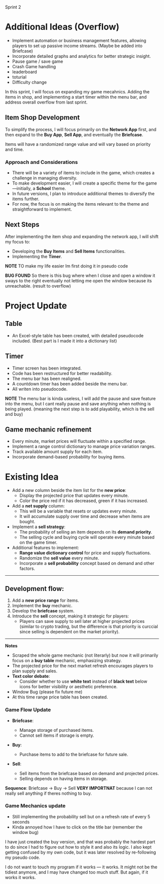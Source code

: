 Sprint 2

# Additional Ideas (Overflow)
- Implement automation or business management features, allowing players to set up passive income streams. (Maybe be added into Briefcase)
- Incorporate detailed graphs and analytics for better strategic insight.
- Pause game / save game
- Crash Game handling
- leaderboard
- toturial
- Difficulty change


In this sprint, I will focus on expanding my game mecahnics. Adding the items in shop, and implementing a start timer within the menu bar, and address overall overflow from last sprint.

## Item Shop Development

To simplify the process, I will focus primarily on the **Network App** first, and then expand to the **Buy App**, **Sell App**, and eventually the **Briefcase**.

Items will have a randomized range value and will vary based on priority and time. 

### Approach and Considerations
- There will be a variety of items to include in the game, which creates a challenge in managing diversity.
- To make development easier, I will create a specific theme for the game—initially, a **School** theme.
- In future versions, I plan to introduce additional themes to diversify the items further.
- For now, the focus is on making the items relevant to the theme and straightforward to implement.


## Next Steps

After implementing the item shop and expanding the network app, I will shift my focus to:

- Developing the **Buy Items** and **Sell Items** functionalities.
- Implementing the **Timer**.

**NOTE** TO make my life easier Im first doing it in pseudo code

**BUG FOUND** So there is this bug where when I close and open a window it sways to the right eventually not letting me open the window because its unreachable. (result to overflow)

# Project Update

## Table
- An Excel-style table has been created, with detailed pseudocode included. (Best part is I made it into a dictionary list)

## Timer
- Timer screen has been integrated.
- Code has been restructured for better readability.
- The menu bar has been realigned.
- A countdown timer has been added beside the menu bar.
- All writen into pseudocode.

**NOTE** The menu bar is kinda useless, I will add the pause and save feature into the menu, but I cant really pause and save anything when nothing is being played. (meaning the next step is to add playability, which is the sell and buy)

## Game mechanic refinement
- Every minute, market prices will fluctuate within a specified range.
- Implement a range control dictionary to manage price variation ranges.
- Track available amount supply for each item.
- Incorporate demand-based probability for buying items.

# Existing Idea

- Add a new column beside the item list for the **new price**:
  - Display the projected price that updates every minute.
  - Color the price red if it has decreased, green if it has increased.
- Add a **net supply** column:
  - This will be a variable that resets or updates every minute.
  - It will accumulate supply over time and decrease when items are bought.
- Implement a **sell strategy**:
  - The probability of selling an item depends on its **demand priority**.
  - The selling cycle and buying cycle will operate every minute based on the game timer.
- Additional features to implement:
  - **Range value dictionary control** for price and supply fluctuations.
  - Randomize the **sell value** every minute.
  - Incorporate a **sell probability** concept based on demand and other factors.

---

## Development flow:
1. Add a **new price range** for items.
2. Implement the **buy** mechanic.
3. Develop the **briefcase** system.
4. Introduce the **sell** concept, making it strategic for players:
   - Players can save supply to sell later at higher projected prices (similar to crypto trading, but the difference is that priority is curccial since selling is dependent on the market priority).

---

**Notes**
- Scraped the whole game mechanic (not literarly) but now it will primarily focus on a **buy table** mechanic, emphasizing strategy.
- The projected price for the next market refresh encourages players to plan supply and sales.
- **Text color debate**:
  - Consider whether to use **white text** instead of **black text** below icons for better visibility or aesthetic preference.
- Window Bug (please fix future me)
- At this time range price table has been created.

### Game Flow Update

- **Briefcase**:  
  - Manage storage of purchased items.  
  - Cannot sell items if storage is empty.

- **Buy**:  
  - Purchase items to add to the briefcase for future sale.

- **Sell**:  
  - Sell items from the briefcase based on demand and projected prices.  
  - Selling depends on having items in storage.

**Sequence**: Briefcase → Buy → Sell  **VERY IMPORTNAT** because I can not really sell anything if theres nothing to buy.

### Game Mechanics update
- Still implementing the probability sell but on a refresh rate of every 5 seconds
- Kinda annoyed how I have to click on the title bar (remember the window bug)

I have just created the buy version, and that was probably the hardest part to do since I had to figure out how to style it and also its logic. I also kept getting confused by my own code, but it was later resolved by re-following my pseudo code. 

I do not want to touch my program if it works — it works. It might not be the tidiest anymore, and I may have changed too much stuff. But again, if it works it works.